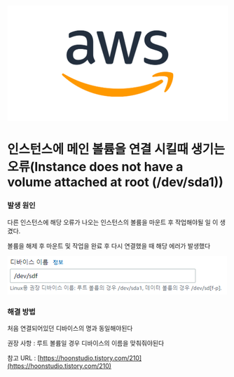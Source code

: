 ![](/study/assets/thumbnail_aws.jpg)

# 인스턴스에 메인 볼륨을 연결 시킬때 생기는 오류(Instance does not have a volume attached at root (/dev/sda1))

### 발생 원인

다른 인스턴스에 해당 오류가 나오는 인스턴스의 볼륨을 마운트 후 작업해야될 일 이 생겼다.

볼륨을 해제 후 마운트 및 작업을 완료 후 다시 연결했을 때 해당 에러가 발생했다

![](/study/assets/content_aws_mount_error.png)

### 해결 방법

처음 연결되어있던 디바이스의 명과 동일해야된다

권장 사항 : 루트 볼륨일 경우 디바이스의 이름을 맞춰줘야된다

참고 URL : [https://hoonstudio.tistory.com/210](https://hoonstudio.tistory.com/210)
